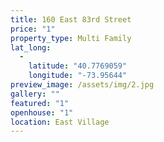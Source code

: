 ```yaml
---
title: 160 East 83rd Street
price: "1"
property_type: Multi Family
lat_long:
  - 
    latitude: "40.7769059"
    longitude: "-73.95644"
preview_image: /assets/img/2.jpg
gallery: ""
featured: "1"
openhouse: "1"
location: East Village
---
```

